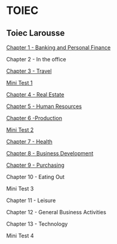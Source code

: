 # TOIEC

## Toiec Larousse

[Chapter 1 - Banking and Personal Finance](lrch_01)

Chapter 2 - In the office

[Chapter 3 - Travel](lrch_03)

[Mini Test 1](lrmt1)

[Chapter 4 - Real Estate](lrch04)

[Chapter 5 - Human Resources](lrch05)

[Chapter 6  -Production](lrch06)

[Mini Test 2](lrmt02)

[Chapter 7 - Health](lrmt07)

[Chapter 8 - Business Development](lrch08)

[Chapter 9 - Purchasing](lrch09)

Chapter 10 - Eating Out

Mini Test 3

Chapter 11 - Leisure

Chapter 12 - General Business Activities

Chapter 13 - Technology

Mini Test 4
